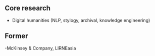 
## Core research
- Digital humanities (NLP, stylogy, archival, knowledge engineering)
  
## Former
-McKinsey & Company, LIRNEasia
